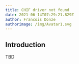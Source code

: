 ```yaml
---
title: CHIF driver not found
date: 2021-06-14T07:29:21.829Z
author: Francois Donze
authorimage: /img/Avatar1.svg
---
```

## Introduction



TBD